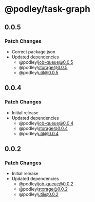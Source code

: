 # @podley/task-graph

## 0.0.5

### Patch Changes

- Correct package.json
- Updated dependencies
  - @podley/job-queue@0.0.5
  - @podley/storage@0.0.5
  - @podley/util@0.0.5

## 0.0.4

### Patch Changes

- Initial release
- Updated dependencies
  - @podley/job-queue@0.0.4
  - @podley/storage@0.0.4
  - @podley/util@0.0.4

## 0.0.2

### Patch Changes

- Initial release
- Updated dependencies
  - @podley/job-queue@0.0.2
  - @podley/storage@0.0.2
  - @podley/util@0.0.2
